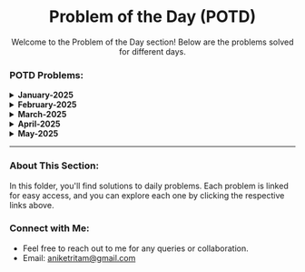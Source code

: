 <h1 align="center">Problem of the Day (POTD)</h1>

<p align="center">Welcome to the Problem of the Day section! Below are the problems solved for different days.</p>

<h3 align="left">POTD Problems:</h3>
<details>
  <summary><strong>January-2025</strong></summary>

  - **[Problem: 2568(28/01/25)](https://github.com/Aashwin11/Data_Structure_and_Algorithm/blob/main/Problem-of-the-Day-POTD/problems/Problem-2658.txt)**
  - **[Problem: 684(29/01/25)](https://github.com/Aashwin11/Data_Structure_and_Algorithm/blob/main/Problem-of-the-Day-POTD/problems/Problem-684.txt)**
  - **[Problem: 2483(30/01/25)](https://github.com/Aashwin11/Data_Structure_and_Algorithm/blob/main/Problem-of-the-Day-POTD/problems/Problem-2493.txt)**
  - **[Problem: 827(31/01/25)](https://github.com/Aashwin11/Data_Structure_and_Algorithm/blob/main/Problem-of-the-Day-POTD/problems/Problem-827.txt)**
</details>

<details>
  <summary><strong>February-2025</strong></summary>

  - **[Problem: 3151(01/02/25)](https://github.com/Aashwin11/Data_Structure_and_Algorithm/blob/main/Problem-of-the-Day-POTD/problems/Problem-3151.txt)**
  - **[Problem: 1752(02/02/25)](https://github.com/Aashwin11/Data_Structure_and_Algorithm/blob/main/Problem-of-the-Day-POTD/problems/Problem-1752.txt)**
  - **[Problem: 3105(03/02/25)](https://github.com/Aashwin11/Data_Structure_and_Algorithm/blob/main/Problem-of-the-Day-POTD/problems/Problem-3105.txt)**
  - **[Problem: 1800(04/02/25)](https://github.com/Aashwin11/Data_Structure_and_Algorithm/blob/main/Problem-of-the-Day-POTD/problems/Problem-1800.txt)**
  - **[Problem: 1790(05/02/25)](https://github.com/Aashwin11/Data_Structure_and_Algorithm/blob/main/Problem-of-the-Day-POTD/problems/Problem-1790.txt)**
  - **[Problem: 1726(06/02/25)](https://github.com/Aashwin11/Data_Structure_and_Algorithm/blob/main/Problem-of-the-Day-POTD/problems/Problem-1726.txt)**
  - **[Problem: 3190(07/02/25)](https://github.com/Aashwin11/Data_Structure_and_Algorithm/blob/main/Problem-of-the-Day-POTD/problems/Problem-3190.txt)**
  - **[Problem: 2349(08/02/25)](https://github.com/Aashwin11/Data_Structure_and_Algorithm/blob/main/Problem-of-the-Day-POTD/problems/Problem-2349.txt)**
  - **[Problem: 2364(09/02/25)](https://github.com/Aashwin11/Data_Structure_and_Algorithm/blob/main/Problem-of-the-Day-POTD/problems/Problem-2349.txt)**
  - **[Problem: 3174(10/02/25)](https://github.com/Aashwin11/Data_Structure_and_Algorithm/blob/main/Problem-of-the-Day-POTD/problems/Problem-3174.txt)**
  - **[Problem: 1910(11/02/25)](https://github.com/Aashwin11/Data_Structure_and_Algorithm/blob/main/Problem-of-the-Day-POTD/problems/Problem-1910.txt)**
  - **[Problem: 2342(12/02/25)](https://github.com/Aashwin11/Data_Structure_and_Algorithm/blob/main/Problem-of-the-Day-POTD/problems/Problem-2343.txt)**
  - **[Problem: 3066(14/02/25)](https://github.com/Aashwin11/Data_Structure_and_Algorithm/blob/main/Problem-of-the-Day-POTD/problems/Problem-3066.txt)**
  - **[Problem: 2698(15/02/25)](https://github.com/Aashwin11/Data_Structure_and_Algorithm/blob/main/Problem-of-the-Day-POTD/problems/Problem-2698.txt)**
  - **[Problem: 1718(16/02/25)](https://github.com/Aashwin11/Data_Structure_and_Algorithm/blob/main/Problem-of-the-Day-POTD/problems/Problem-1718.txt)**
  - **[Problem: 1079(17/02/25)](https://github.com/Aashwin11/Data_Structure_and_Algorithm/blob/main/Problem-of-the-Day-POTD/problems/Problem-1079.txt)**
  - **[Problem: 2375(18/02/25)](https://github.com/Aashwin11/Data_Structure_and_Algorithm/blob/main/Problem-of-the-Day-POTD/problems/Problem-2375.txt)**
  - **[Problem: 1980(20/02/25)](https://github.com/Aashwin11/Data_Structure_and_Algorithm/blob/main/Problem-of-the-Day-POTD/problems/Problem-1980.txt)**
  - **[Problem: 1291(21/02/25)](https://github.com/Aashwin11/Data_Structure_and_Algorithm/blob/main/Problem-of-the-Day-POTD/problems/Problem-1261.txt)**
  - **[Problem: 1028(22/02/25)](https://github.com/Aashwin11/Data_Structure_and_Algorithm/blob/main/Problem-of-the-Day-POTD/problems/Problem-1028.txt)**
  - **[Problem: 889(23/02/25)](https://github.com/Aashwin11/Data_Structure_and_Algorithm/blob/main/Problem-of-the-Day-POTD/problems/Problem-889.txt)**
  - **[Problem: 2467(24/02/25)](https://github.com/Aashwin11/Data_Structure_and_Algorithm/blob/main/Problem-of-the-Day-POTD/problems/Problem-2467.txt)**
  - **[Problem: 1524(25/02/25)](https://github.com/Aashwin11/Data_Structure_and_Algorithm/blob/main/Problem-of-the-Day-POTD/problems/Problem-1524.txt)**
  - **[Problem: 1749(26/02/25)](https://github.com/Aashwin11/Data_Structure_and_Algorithm/blob/main/Problem-of-the-Day-POTD/problems/Problem-1749.txt)**
  - **[Problem: 873(27/02/25)](https://github.com/Aashwin11/Data_Structure_and_Algorithm/blob/main/Problem-of-the-Day-POTD/problems/Problem-873.txt)**
  - **[Problem: 1092(28/02/25)](https://github.com/Aashwin11/Data_Structure_and_Algorithm/blob/main/Problem-of-the-Day-POTD/problems/Problem-1092.txt)**
</details>

<details>
  <summary><strong>March-2025</strong></summary>

  - **[Problem: 2460(01/03/25)](https://github.com/Aashwin11/Data_Structure_and_Algorithm/blob/main/Problem-of-the-Day-POTD/problems/Problem-2460.txt)**
  - **[Problem: 2570(02/03/25)](https://github.com/Aashwin11/Data_Structure_and_Algorithm/blob/main/Problem-of-the-Day-POTD/problems/Problem-2570.txt)**
  - **[Problem: 2161(03/03/25)](https://github.com/Aashwin11/Data_Structure_and_Algorithm/blob/main/Problem-of-the-Day-POTD/problems/Problem-2161.txt)**
  - **[Problem: 1780(04/03/25)](https://github.com/Aashwin11/Data_Structure_and_Algorithm/blob/main/Problem-of-the-Day-POTD/problems/Problem-1780.txt)**
  - **[Problem: 2579(05/03/25)](https://github.com/Aashwin11/Data_Structure_and_Algorithm/blob/main/Problem-of-the-Day-POTD/problems/Problem-2579.txt)**
  - **[Problem: 2965(06/03/25)](https://github.com/Aashwin11/Data_Structure_and_Algorithm/blob/main/Problem-of-the-Day-POTD/problems/Problem-2965.txt)**
  - **[Problem: 2523(07/03/25)](https://github.com/Aashwin11/Data_Structure_and_Algorithm/blob/main/Problem-of-the-Day-POTD/problems/Problem-2523.txt)**
  - **[Problem: 2379(08/03/25)](https://github.com/Aashwin11/Data_Structure_and_Algorithm/blob/main/Problem-of-the-Day-POTD/problems/Problem-2379.txt)**
  - **[Problem: 3208(09/03/25)](https://github.com/Aashwin11/Data_Structure_and_Algorithm/blob/main/Problem-of-the-Day-POTD/problems/Problem-3208.txt)**
  - **[Problem: 3306(10/03/25)](https://github.com/Aashwin11/Data_Structure_and_Algorithm/blob/main/Problem-of-the-Day-POTD/problems/Problem-3306.txt)**
  - **[Problem: 1358(11/03/25)](https://github.com/Aashwin11/Data_Structure_and_Algorithm/blob/main/Problem-of-the-Day-POTD/problems/Problem-1358.txt)**
  - **[Problem: 3356(12/03/25)](https://github.com/Aashwin11/Data_Structure_and_Algorithm/blob/main/Problem-of-the-Day-POTD/problems/Problem-3356.txt)**
  - **[Problem: 2226(14/03/25)](https://github.com/Aashwin11/Data_Structure_and_Algorithm/blob/main/Problem-of-the-Day-POTD/problems/Problem-2226.txt)**
  - **[Problem: 2560(15/03/25)](https://github.com/Aashwin11/Data_Structure_and_Algorithm/blob/main/Problem-of-the-Day-POTD/problems/Problem-2560.txt)**
  - **[Problem: 2594(16/03/25)](https://github.com/Aashwin11/Data_Structure_and_Algorithm/blob/main/Problem-of-the-Day-POTD/problems/Problem-2594.txt)**
  - **[Problem: 2206(17/03/25)](https://github.com/Aashwin11/Data_Structure_and_Algorithm/blob/main/Problem-of-the-Day-POTD/problems/Problem-2206.txt)**
  - **[Problem: 2401(18/03/25)](https://github.com/Aashwin11/Data_Structure_and_Algorithm/blob/main/Problem-of-the-Day-POTD/problems/Problem-2401.txt)**
  - **[Problem: 3919(19/03/25)](https://github.com/Aashwin11/Data_Structure_and_Algorithm/blob/main/Problem-of-the-Day-POTD/problems/Problem-3919.txt)**
  - **[Problem: 3108(20/03/25)](https://github.com/Aashwin11/Data_Structure_and_Algorithm/blob/main/Problem-of-the-Day-POTD/problems/Problem-3108.txt)**
  - **[Problem: 2685(22/03/25)](https://github.com/Aashwin11/Data_Structure_and_Algorithm/blob/main/Problem-of-the-Day-POTD/problems/Problem-2685.txt)**
  - **[Problem: 1976(23/03/25)](https://github.com/Aashwin11/Data_Structure_and_Algorithm/blob/main/Problem-of-the-Day-POTD/problems/Problem-1976.txt)**
  - **[Problem: 3169(24/03/25)](https://github.com/Aashwin11/Data_Structure_and_Algorithm/blob/main/Problem-of-the-Day-POTD/problems/Problem-3169.txt)**
  - **[Problem: 3394(25/03/25)](https://github.com/Aashwin11/Data_Structure_and_Algorithm/blob/main/Problem-of-the-Day-POTD/problems/Problem-3394.txt)**
  - **[Problem: 2033(26/03/25)](https://github.com/Aashwin11/Data_Structure_and_Algorithm/blob/main/Problem-of-the-Day-POTD/problems/Problem-2033.txt)**
  - **[Problem: 2780(27/03/25)](https://github.com/Aashwin11/Data_Structure_and_Algorithm/blob/main/Problem-of-the-Day-POTD/problems/Problem-2780.txt)**
  - **[Problem: 2503(28/03/25)](https://github.com/Aashwin11/Data_Structure_and_Algorithm/blob/main/Problem-of-the-Day-POTD/problems/Problem-2503.txt)**
  - **[Problem: 2818(29/03/25)](https://github.com/Aashwin11/Data_Structure_and_Algorithm/blob/main/Problem-of-the-Day-POTD/problems/Problem-2818.txt)**
  - **[Problem: 2551(31/03/25)](https://github.com/Aashwin11/Data_Structure_and_Algorithm/blob/main/Problem-of-the-Day-POTD/problems/Problem-2551.txt)**
</details>



 


<details>
  <summary><strong>April-2025</strong></summary>

  - **[Problem: 2140(01/04/25)](https://github.com/Aashwin11/Data_Structure_and_Algorithm/blob/main/Problem-of-the-Day-POTD/problems/Problem-2140.txt)**
  - **[Problem: 2873(02/04/25)](https://github.com/Aashwin11/Data_Structure_and_Algorithm/blob/main/Problem-of-the-Day-POTD/problems/Problem-2873.txt)**
  - **[Problem: 1123(04/04/25)](https://github.com/Aashwin11/Data_Structure_and_Algorithm/blob/main/Problem-of-the-Day-POTD/problems/Problem-1123.txt)**
  - **[Problem: 1863(05/04/25)](https://github.com/Aashwin11/Data_Structure_and_Algorithm/blob/main/Problem-of-the-Day-POTD/problems/Problem-1863.txt)**
  - **[Problem: 368(06/04/25)](https://github.com/Aashwin11/Data_Structure_and_Algorithm/blob/main/Problem-of-the-Day-POTD/problems/Problem-368.txt)**
  - **[Problem: 3396(08/04/25)](https://github.com/Aashwin11/Data_Structure_and_Algorithm/blob/main/Problem-of-the-Day-POTD/problems/Problem-3396.txt)**
  - **[Problem: 3375(09/04/25)](https://github.com/Aashwin11/Data_Structure_and_Algorithm/blob/main/Problem-of-the-Day-POTD/problems/Problem-3375.txt)**
  - **[Problem: 2999 - Count the Number of Powerful Integers (09/04/25)](https://github.com/Aashwin11/Data_Structure_and_Algorithm/blob/main/Problem-of-the-Day-POTD/problems/Problem-2999.txt)**
  - **[Problem: 2843 - Count Symmetric Integers(11/04/25)](https://github.com/Aashwin11/Data_Structure_and_Algorithm/blob/main/Problem-of-the-Day-POTD/problems/Problem-2843.txt)**
  - **[Problem: 3272 - Find the Count of Good Integers(12/04/25)](https://github.com/Aashwin11/Data_Structure_and_Algorithm/blob/main/Problem-of-the-Day-POTD/problems/Problem-3272.txt)**
  - **[Problem: 1922 - Count Good Numbers(13/04/25)](https://github.com/Aashwin11/Data_Structure_and_Algorithm/blob/main/Problem-of-the-Day-POTD/problems/Problem-1922.txt)**
  - **[Problem: 1534 - Count Good Triplets(14/04/25)](https://github.com/Aashwin11/Data_Structure_and_Algorithm/blob/main/Problem-of-the-Day-POTD/problems/Problem-1534.txt)**
  - **[Problem: 2179 -Count Good Triplets in an Array (15/04/25)](https://github.com/Aashwin11/Data_Structure_and_Algorithm/blob/main/Problem-of-the-Day-POTD/problems/Problem-2179.txt)**
  - **[Problem: 2176 -Count Equal and Divisible Pairs in an Array (17/04/25)](https://github.com/Aashwin11/Data_Structure_and_Algorithm/blob/main/Problem-of-the-Day-POTD/problems/Problem-2176.txt)**
  - **[Problem: 2563 -Count the Number of Fair Pairs (19/04/25)](https://github.com/Aashwin11/Data_Structure_and_Algorithm/blob/main/Problem-of-the-Day-POTD/problems/Problem-2563.txt)**
  - **[Problem: 2563 -Count the Number of Fair Pairs (19/04/25)](https://github.com/Aashwin11/Data_Structure_and_Algorithm/blob/main/Problem-of-the-Day-POTD/problems/Problem-2563.txt)**
  - **[Problem: 781 - Rabbits in Forest(20/04/25)](https://github.com/Aashwin11/Data_Structure_and_Algorithm/blob/main/Problem-of-the-Day-POTD/problems/Problem-781.txt)**
  - **[Problem: 2145 - Count the Hidden Sequences (21/04/25)](https://github.com/Aashwin11/Data_Structure_and_Algorithm/blob/main/Problem-of-the-Day-POTD/problems/Problem-2145.txt)**
  - **[Problem: 2338 - Count the Number of Ideal Arrays (22/04/25)](https://github.com/Aashwin11/Data_Structure_and_Algorithm/blob/main/Problem-of-the-Day-POTD/problems/Problem-2338.txt)**
  - **[Problem: 1399 - Count Largest Group (23/04/25)](https://github.com/Aashwin11/Data_Structure_and_Algorithm/blob/main/Problem-of-the-Day-POTD/problems/Problem-1399.txt)**
  - **[Problem: 2799 - Count Complete Subarrays in an Array(24/04/25)](https://github.com/Aashwin11/Data_Structure_and_Algorithm/blob/main/Problem-of-the-Day-POTD/problems/Problem-2799.txt)**
  - **[Problem: 2444 - Count Subarrays With Fixed Bounds(26/04/25)](https://github.com/Aashwin11/Data_Structure_and_Algorithm/blob/main/Problem-of-the-Day-POTD/problems/Problem-2444.txt)**
  - **[Problem: 3392 - Count Subarrays of Length Three With a Condition(27/04/25)](https://github.com/Aashwin11/Data_Structure_and_Algorithm/blob/main/Problem-of-the-Day-POTD/problems/Problem-3392.txt)**
  - **[Problem: 2302 - Count Subarrays With Score Less Than K(28/04/25)](https://github.com/Aashwin11/Data_Structure_and_Algorithm/blob/main/Problem-of-the-Day-POTD/problems/Problem-2302.txt)**
  - **[Problem: 2962 - Count Subarrays Where Max Element Appears at Least K Times(29/04/25)](https://github.com/Aashwin11/Data_Structure_and_Algorithm/blob/main/Problem-of-the-Day-POTD/problems/Problem-2962.txt)**
  - **[Problem: 1295 - (30/04/25)](https://github.com/Aashwin11/Data_Structure_and_Algorithm/blob/main/Problem-of-the-Day-POTD/problems/Problem-1295.txt)**



</details>

<details>
  <summary><strong>May-2025</strong></summary>

  - **[Problem: 2071(01/05/25)](https://github.com/Aashwin11/Data_Structure_and_Algorithm/blob/main/Problem-of-the-Day-POTD/problems/Problem-2071.txt)**
  - **[Problem: 838 - Push Dominoes(02/04/25)](https://github.com/Aashwin11/Data_Structure_and_Algorithm/blob/main/Problem-of-the-Day-POTD/problems/Problem-838.txt)**
  - **[Problem: 1007 - Minimum Domino Rotations For Equal Row(03/05/25)](https://github.com/Aashwin11/Data_Structure_and_Algorithm/blob/main/Problem-of-the-Day-POTD/problems/Problem-1007.txt)**
  - **[Problem: 1920 - Build Array from Permutation(06/05/25)](https://github.com/Aashwin11/Data_Structure_and_Algorithm/blob/main/Problem-of-the-Day-POTD/problems/Problem-1920.txt)**
  - **[Problem: 3342 - Find Minimum Time to Reach Last Room II(08/05/25)](https://github.com/Aashwin11/Data_Structure_and_Algorithm/blob/main/Problem-of-the-Day-POTD/problems/Problem-3342.txt)**
  - **[Problem: 3342 - Count Number of Balanced Permutations(09/05/25)](https://github.com/Aashwin11/Data_Structure_and_Algorithm/blob/main/Problem-of-the-Day-POTD/problems/Problem-3343.txt)**
  - **[Problem: 1550 - Three Consecutive Odds(11/05/25)](https://github.com/Aashwin11/Data_Structure_and_Algorithm/blob/main/Problem-of-the-Day-POTD/problems/Problem-1550.txt)**
  - **[Problem: 2094 - Finding 3-Digit Even Numbers(12/05/25)](https://github.com/Aashwin11/Data_Structure_and_Algorithm/blob/main/Problem-of-the-Day-POTD/problems/Problem-2094.txt)**
  - **[Problem: 3335 -⭐Total Characters in String After Transformations I(13/05/25)](https://github.com/Aashwin11/Data_Structure_and_Algorithm/blob/main/Problem-of-the-Day-POTD/problems/Problem-3335.txt)**


</details>



---



### About This Section:

In this folder, you'll find solutions to daily problems. Each problem is linked for easy access, and you can explore each one by clicking the respective links above.

### Connect with Me:
- Feel free to reach out to me for any queries or collaboration.
- Email: [aniketritam@gmail.com](mailto:aniketritam@gmail.com)
